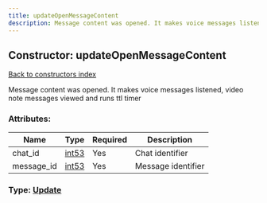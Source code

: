 ```yaml
---
title: updateOpenMessageContent
description: Message content was opened. It makes voice messages listened, video note messages viewed and runs ttl timer
---
```

## Constructor: updateOpenMessageContent  
[Back to constructors index](index.md)



Message content was opened. It makes voice messages listened, video note messages viewed and runs ttl timer

### Attributes:

| Name     |    Type       | Required | Description |
|----------|---------------|----------|-------------|
|chat\_id|[int53](../types/int53.md) | Yes|Chat identifier|
|message\_id|[int53](../types/int53.md) | Yes|Message identifier|



### Type: [Update](../types/Update.md)


